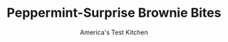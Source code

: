 ---
layout: ../../layouts/MarkdownPostLayout.astro
title: Peppermint-Surprise Brownie Bites
author: America's Test Kitchen
pubDate: 2023-03-15
description: "If youre like us, you tend to buy Halloween candy that you wouldnt mind snacking on yourself and certainly wouldnt mind having as leftovers. Here are five fun recipes ideas that use our favorite Halloween treats."
image_url: https://res.cloudinary.com/hksqkdlah/image/upload/ar_1:1,c_fill,dpr_2.0,f_auto,fl_lossy.progressive.strip_profile,g_faces:auto,q_auto:low,w_344/36686_sfs-peppermint-surprise-brownie-bites-024
tags: ["Desserts or Baked Goods","Chocolate","Brownies & Bars","Cookies","Cook's Country TV"]
calories: 3253
protein: 1
carbohydrates: 11
fats: 
fiber: 
ingredients: ["8 tablespoons, unsalted butter (1-stick)","2 ounces, unsweetened chocolate","3/4 cup (3¾ ounces), all-purpose flour","1/2 teaspoon, baking powder","1/4 teaspoon, table salt","1 cup (7 ounces), sugar","2 , large eggs","1 teaspoon, vanilla extract","16 , (1 1/2-inch) York Peppermint Patties or other chocolate-covered peppermint candies"]
serves: 36
time: "50 minutes, plus 2 hours cooling"
instructions: ["Prepare pan: Adjust oven rack to middle position and heat oven to 350 degrees. Line 8-inch-square baking pan with heavy-duty aluminum foil, making sure that foil is tucked into all corners and that at least 1 inch overhangs top on all sides.","Make batter: Melt butter and chocolate together. Set aside to cool slightly. Combine flour, baking powder, and salt in small bowl. Whisk sugar and eggs together in large bowl. Stir chocolate mixture and vanilla into egg mixture. Stir in flour mixture until just incorporated.","Assemble: Set 1 cup brownie batter aside. Pour remaining batter into prepared baking pan. Arrange Peppermint Patties on top of batter, leaving about 1/2 inch between each piece. Smooth reserved 1 cup batter over candy.","Bake: Bake until just set in center, 30 to 35 minutes. (Cake tester won’t work because of candy.) Cool completely in pan on wire rack, about 2 hours. Grasp overhanging foil on sides of pan and transfer brownies to cutting board. Cut into 36 pieces and serve. (Brownies will keep at room temperature in airtight container for up to 3 days. )"]
nutrition: ["37 mg Potassium","27 mg Phosphorus","10 mg Calcium","11 mg Magnesium","26 mg Sodium","4 g Fat","1 g Monounsaturated","17 mg Cholesterol","3 g Saturated","4 µg Folic acid","3 µg Folate (food)","7 g Sugars","3 g Water","11 g Carbs","11 µg Folate equivalent (total)","1 g Protein","25 µg Vitamin A","90 kcal Energy","7 g Sugars, added","3253 calories"]
notes: "Cut the cooled brownies into squares or use a cookie cutter for alternate shapes (we like stars and crescents)."
---